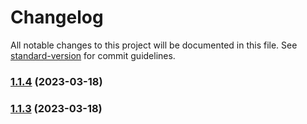 # Changelog

All notable changes to this project will be documented in this file. See [standard-version](https://github.com/conventional-changelog/standard-version) for commit guidelines.

### [1.1.4](https://github.com/zxm-developer/test/compare/v1.1.1...v1.1.4) (2023-03-18)

### [1.1.3](https://github.com/zxm-developer/test/compare/v1.1.1...v1.1.3) (2023-03-18)
